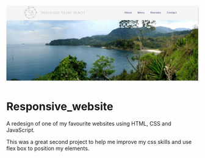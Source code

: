 ![](https://github.com/tinytecher/Responsive_Restaurant_website/blob/main/images/screenshot.JPG)

# Responsive_website
A redesign of one of my favourite websites using HTML,  CSS and JavaScript. 

This was a great second project to help me improve my css skills and use flex box to position my elements. 
